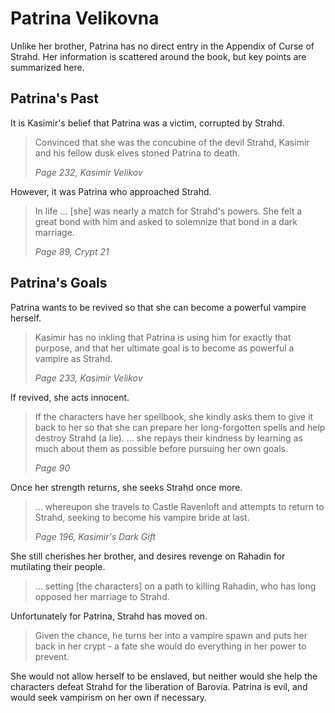 # Patrina Velikovna

Unlike her brother, Patrina has no direct entry in the Appendix of Curse of
Strahd. Her information is scattered around the book, but key points are
summarized here.

## Patrina's Past

It is Kasimir's belief that Patrina was a victim, corrupted by Strahd.

> Convinced that she was the concubine of the devil Strahd, Kasimir and his fellow
> dusk elves stoned Patrina to death.
>
> *Page 232, Kasimir Velikov*

However, it was Patrina who approached Strahd.

> In life ... [she] was nearly a match for Strahd's powers. She felt a great
> bond with him and asked to solemnize that bond in a dark marriage.
>
> *Page 89, Crypt 21*

## Patrina's Goals

Patrina wants to be revived so that she can become a powerful vampire herself.

> Kasimir has no inkling that Patrina is using him for exactly that purpose,
> and that her ultimate goal is to become as powerful a vampire as Strahd.
>
> *Page 233, Kasimir Velikov*

If revived, she acts innocent.

> If the characters have her spellbook, she kindly asks them to give it back to
> her so that she can prepare her long-forgotten spells and help destroy Strahd
> (a lie). ... she repays their kindness by learning as much about them as
> possible before pursuing her own goals.
>
> *Page 90*

Once her strength returns, she seeks Strahd once more.

> ... whereupon she travels to Castle Ravenloft and attempts to return to
> Strahd, seeking to become his vampire bride at last.
>
> *Page 196, Kasimir's Dark Gift*

She still cherishes her brother, and desires revenge on Rahadin for mutilating
their people.

> ... setting [the characters] on a path to killing Rahadin, who has long
> opposed her marriage to Strahd.

Unfortunately for Patrina, Strahd has moved on.

> Given the chance, he turns her into a vampire spawn and puts her back in her
> crypt - a fate she would do everything in her power to prevent.

She would not allow herself to be enslaved, but neither would she help the
characters defeat Strahd for the liberation of Barovia. Patrina is evil, and
would seek vampirism on her own if necessary.
